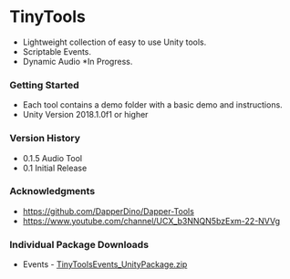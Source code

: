 # TinyTools
* Lightweight collection of easy to use Unity tools.
* Scriptable Events.
* Dynamic Audio *In Progress.

### Getting Started
* Each tool contains a demo folder with a basic demo and instructions.
* Unity Version 2018.1.0f1 or higher

### Version History
* 0.1.5 Audio Tool
* 0.1 Initial Release

### Acknowledgments

* https://github.com/DapperDino/Dapper-Tools
* https://www.youtube.com/channel/UCX_b3NNQN5bzExm-22-NVVg

### Individual Package Downloads
* Events - [TinyToolsEvents_UnityPackage.zip](https://github.com/1ukeb/TinyTools/files/6559449/TinyToolsEvents_UnityPackage.zip)
